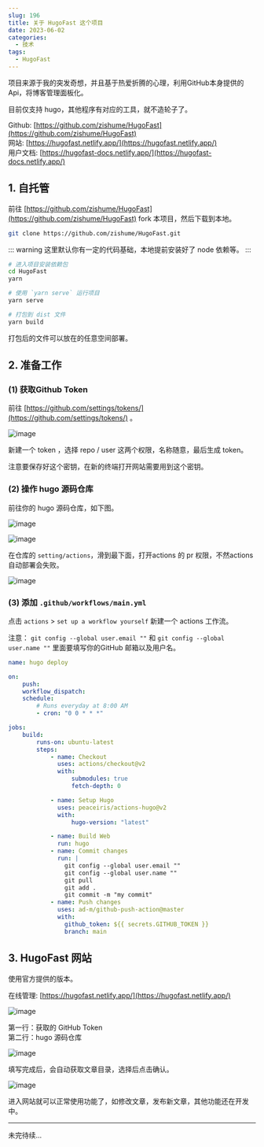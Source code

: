 ```yaml
---
slug: 196
title: 关于 HugoFast 这个项目
date: 2023-06-02
categories: 
  - 技术
tags:
  - HugoFast
---
```


项目来源于我的突发奇想，并且基于热爱折腾的心理，利用GitHub本身提供的Api，将博客管理面板化。

目前仅支持 hugo，其他程序有对应的工具，就不造轮子了。

Github: [https://github.com/zishume/HugoFast](https://github.com/zishume/HugoFast)  
网站: [https://hugofast.netlify.app/](https://hugofast.netlify.app/)  
用户文档: [https://hugofast-docs.netlify.app/](https://hugofast-docs.netlify.app/)

## 1. 自托管

前往 [https://github.com/zishume/HugoFast](https://github.com/zishume/HugoFast) fork 本项目，然后下载到本地。

```bash
git clone https://github.com/zishume/HugoFast.git
```

::: warning
这里默认你有一定的代码基础，本地提前安装好了 node 依赖等。
:::


```bash
# 进入项目安装依赖包
cd HugoFast
yarn

# 使用 `yarn serve` 运行项目
yarn serve
```

```bash
# 打包到 dist 文件
yarn build
```

打包后的文件可以放在的任意空间部署。

## 2. 准备工作


### (1) 获取Github Token 

前往 [https://github.com/settings/tokens/](https://github.com/settings/tokens/) 。

![image](https://imgbed.netlify.app/images/image.78dovytsm800.png)

新建一个 token ，选择 repo / user 这两个权限，名称随意，最后生成 token。

注意要保存好这个密钥，在新的终端打开网站需要用到这个密钥。

### (2) 操作 hugo 源码仓库

前往你的 hugo 源码仓库，如下图。

![image](https://imgbed.netlify.app/images/image.3uzka7ljq5k0.webp)

![image](https://imgbed.netlify.app/images/image.61dcey3vxtk0.webp)

在仓库的 `setting/actions`，滑到最下面，打开actions 的 pr 权限，不然actions自动部署会失败。

![image](https://imgbed.netlify.app/images/image.22kcble6v8zk.webp)

### (3) 添加 `.github/workflows/main.yml`

点击 `actions` > `set up a workflow yourself` 新建一个 actions 工作流。

注意：
`git config --global user.email ""` 和 `git config --global user.name ""` 里面要填写你的GitHub 邮箱以及用户名。

```yml
name: hugo deploy

on:
    push:
    workflow_dispatch:
    schedule:
        # Runs everyday at 8:00 AM
        - cron: "0 0 * * *"

jobs:
    build:
        runs-on: ubuntu-latest
        steps:
            - name: Checkout
              uses: actions/checkout@v2
              with:
                  submodules: true
                  fetch-depth: 0

            - name: Setup Hugo
              uses: peaceiris/actions-hugo@v2
              with:
                  hugo-version: "latest"

            - name: Build Web
              run: hugo
            - name: Commit changes
              run: |
                git config --global user.email ""
                git config --global user.name ""
                git pull
                git add .
                git commit -m "my commit"
            - name: Push changes
              uses: ad-m/github-push-action@master
              with:
                github_token: ${{ secrets.GITHUB_TOKEN }}
                branch: main
```


## 3. HugoFast 网站 

使用官方提供的版本。

在线管理: [https://hugofast.netlify.app/](https://hugofast.netlify.app/)

![image](https://imgbed.netlify.app/images/image.5ocupnuzhjs0.webp)

第一行：获取的 GitHub Token  
第二行：hugo 源码仓库  

![image](https://imgbed.netlify.app/images/image.5jmwjxbnk0c0.webp)

填写完成后，会自动获取文章目录，选择后点击确认。

![image](https://imgurl.zburu.com/images/2023/647e9e250aeff.png)

进入网站就可以正常使用功能了，如修改文章，发布新文章，其他功能还在开发中。

---

未完待续...